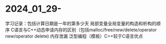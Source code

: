 # 2024_01_29-
学习记录：包括计算日期是一年的第多少天 局部变量全局变量的构造和析构的顺序  C语言与C++动态申请内存的区别（包括malloc/free/new/delete/operator new/operator delete) 内存泄漏 泛型编程（模板）C++较于C语言优点
